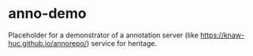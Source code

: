# anno-demo
Placeholder for a demonstrator of a annotation server (like https://knaw-huc.github.io/annorepo/) service for heritage.
